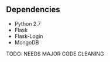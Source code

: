 Dependencies
------------

* Python 2.7
* Flask
* Flask-Login
* MongoDB

TODO: NEEDS MAJOR CODE CLEANING